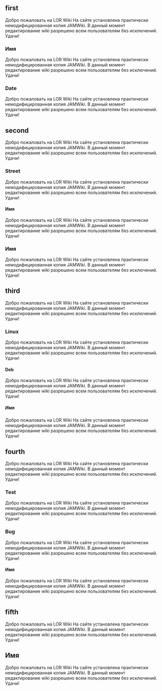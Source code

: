 ## first

Добро пожаловать на LOR Wiki На сайте установлена практически
немодифицированная копия JAMWiki. В данный момент
редактирование wiki разрешено всем пользователям без
исключений. Удачи\!

### Имя

Добро пожаловать на LOR Wiki На сайте установлена практически
немодифицированная копия JAMWiki. В данный момент
редактирование wiki разрешено всем пользователям без
исключений. Удачи\!

### Date

Добро пожаловать на LOR Wiki На сайте установлена практически
немодифицированная копия JAMWiki. В данный момент
редактирование wiki разрешено всем пользователям без
исключений. Удачи\!

## second

Добро пожаловать на LOR Wiki На сайте установлена практически
немодифицированная копия JAMWiki. В данный момент
редактирование wiki разрешено всем пользователям без
исключений. Удачи\!

### Street

Добро пожаловать на LOR Wiki На сайте установлена практически
немодифицированная копия JAMWiki. В данный момент
редактирование wiki разрешено всем пользователям без
исключений. Удачи\!

#### Имя

Добро пожаловать на LOR Wiki На сайте установлена практически
немодифицированная копия JAMWiki. В данный момент
редактирование wiki разрешено всем пользователям без
исключений. Удачи\!

### Имя

Добро пожаловать на LOR Wiki На сайте установлена практически
немодифицированная копия JAMWiki. В данный момент
редактирование wiki разрешено всем пользователям без
исключений. Удачи\!

## third

Добро пожаловать на LOR Wiki На сайте установлена практически
немодифицированная копия JAMWiki. В данный момент
редактирование wiki разрешено всем пользователям без
исключений. Удачи\!

### Linux

Добро пожаловать на LOR Wiki На сайте установлена практически
немодифицированная копия JAMWiki. В данный момент
редактирование wiki разрешено всем пользователям без
исключений. Удачи\!

#### Deb

Добро пожаловать на LOR Wiki На сайте установлена практически
немодифицированная копия JAMWiki. В данный момент
редактирование wiki разрешено всем пользователям без
исключений. Удачи\!

##### Имя

Добро пожаловать на LOR Wiki На сайте установлена практически
немодифицированная копия JAMWiki. В данный момент
редактирование wiki разрешено всем пользователям без
исключений. Удачи\!

## fourth

Добро пожаловать на LOR Wiki На сайте установлена практически
немодифицированная копия JAMWiki. В данный момент
редактирование wiki разрешено всем пользователям без
исключений. Удачи\!

### Test

Добро пожаловать на LOR Wiki На сайте установлена практически
немодифицированная копия JAMWiki. В данный момент
редактирование wiki разрешено всем пользователям без
исключений. Удачи\!

### Bug

Добро пожаловать на LOR Wiki На сайте установлена практически
немодифицированная копия JAMWiki. В данный момент
редактирование wiki разрешено всем пользователям без
исключений. Удачи\!

#### Имя

Добро пожаловать на LOR Wiki На сайте установлена практически
немодифицированная копия JAMWiki. В данный момент
редактирование wiki разрешено всем пользователям без
исключений. Удачи\!

## fifth

Добро пожаловать на LOR Wiki На сайте установлена практически
немодифицированная копия JAMWiki. В данный момент
редактирование wiki разрешено всем пользователям без
исключений. Удачи\!

## Имя

Добро пожаловать на LOR Wiki На сайте установлена практически
немодифицированная копия JAMWiki. В данный момент
редактирование wiki разрешено всем пользователям без
исключений. Удачи\!